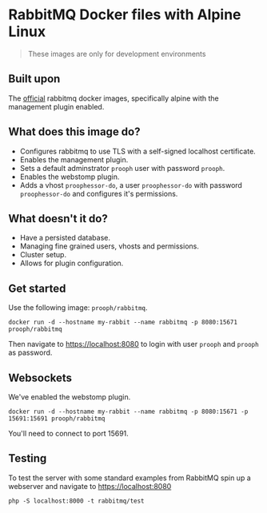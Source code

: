 # RabbitMQ Docker files with Alpine Linux

> These images are only for development environments

## Built upon

The [official](https://hub.docker.com/_/rabbitmq/) rabbitmq docker images, specifically alpine with the management plugin enabled.

## What does this image do?

- Configures rabbitmq to use TLS with a self-signed localhost certificate. 
- Enables the management plugin.
- Sets a default adminstrator `prooph` user with password `prooph`.
- Enables the webstomp plugin.
- Adds a vhost `proophessor-do`, a user `proophessor-do` with password `proophessor-do` and configures it's permissions.

## What doesn't it do?

- Have a persisted database.
- Managing fine grained users, vhosts and permissions.
- Cluster setup.
- Allows for plugin configuration.

## Get started

Use the following image: `prooph/rabbitmq`.

```
docker run -d --hostname my-rabbit --name rabbitmq -p 8080:15671 prooph/rabbitmq
```

Then navigate to [https://localhost:8080](https://localhost:8080) to login with user `prooph` and `prooph` as password.

## Websockets

We've enabled the webstomp plugin.

```
docker run -d --hostname my-rabbit --name rabbitmq -p 8080:15671 -p 15691:15691 prooph/rabbitmq
```

You'll need to connect to port 15691.


## Testing

To test the server with some standard examples from RabbitMQ spin up a webserver and navigate to [https://localhost:8080](https://localhost:8000)

```
php -S localhost:8000 -t rabbitmq/test 
```
